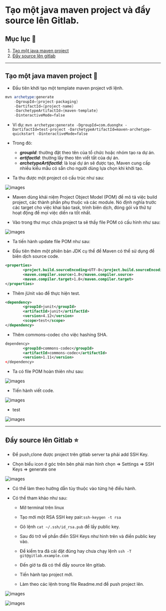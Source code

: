# Tạo một java maven project và đẩy source lên Gitlab.

## Mục lục :book:

1. [Tạo một java maven project](#create)
2. [Đẩy source lên gitlab](#push)

---

<a id="create"></a>

## Tạo một java maven project :wrench:

- Đầu tiên khởi tạo một template maven project với lệnh.

```s
mvn archetype:generate 
	-DgroupId={project-packaging}
	-DartifactId={project-name}
	-DarchetypeArtifactId={maven-template} 
	-DinteractiveMode=false
```

- Ví dụ: ```mvn archetype:generate -DgroupId=com.duonghx -DartifactId=test-project -DarchetypeArtifactId=maven-archetype-quickstart -DinteractiveMode=false```

- Trong đó:
  - ***groupId***: thường đặt theo tên của tổ chức hoặc nhóm tạo ra dự án.
  - ***artifactId***: thường lấy theo tên viết tắt của dự án.
  - ***archetypeArtifactId***: là loại dự án sẽ được tạo, Maven cung cấp nhiều kiểu mẫu có sẵn cho người dùng lựa chọn khi khởi tạo.

- Ta thu được một project có cấu trúc như sau:

![images](images/cau_truc.png)

- Maven dùng khái niệm Project Object Model (POM) để mô tả việc build project, các thành phần phụ thuộc và các module. Nó định nghĩa trước các target cho việc khai báo task, trình biên dịch, đóng gói và thứ tự hoạt động để mọi việc diến ra tốt nhất.

- Vào trong thư mục chứa project ta sẽ thấy file POM có cấu hình như sau:

![images](images/pom.png)

- Ta tiến hành update file POM như sau:

- Đầu tiên thêm một phiên bản JDK cụ thể  để Maven có thể sử dụng để biên dịch source code.

```xml
<properties>
        <project.build.sourceEncoding>UTF-8</project.build.sourceEncoding>	
        <maven.compiler.source>1.8</maven.compiler.source>
        <maven.compiler.target>1.8</maven.compiler.target>
</properties>
```

- Thêm jUnit vào để thực hiện test.

```xml
<dependency>
		<groupId>junit</groupId>
		<artifactId>junit</artifactId>
		<version>4.12</version>
		<scope>test</scope>
</dependency>
```

- Thêm commons-codec cho việc hashing SHA. 

```xml
dependency>
		<groupId>commons-codec</groupId>
		<artifactId>commons-codec</artifactId>
		<version>1.11</version>
</dependency>
```

- Ta có file POM hoàn thiên như sau:

![images](images/complete-pom.png)

- Tiến hành viết code.

![images](images/code.png)

- test

![images](images/test.png)

---

<a id="push"></a>

## Đẩy source lên Gitlab :star:

- Để push,clone được project trên gitlab server ta phải add SSH Key.

- Chọn biểu icon ở góc trên bên phải màn hình chọn => Settings => SSH 
Keys => generate one

![images](images/ssh.png) 

- Có thể làm theo hướng dẫn tùy thuộc vào từng hệ điều hành.

- Có thể tham khảo như sau:

  - Mở terminal trên linux

  - Tạo mới một RSA SSH key pair:```ssh-keygen -t rsa```

  - Gõ lệnh ```cat ~/.ssh/id_rsa.pub``` để lấy public key.
  
  - Sau đó trở về phần điền SSH Keys như hình trên và điền public key vào.
  
  - Để kiểm tra đã cài đặt đúng hay chưa chạy lệnh ```ssh -T git@gitlab.example.com```

  - Đến giờ ta đã có thể đẩy source lên gitlab.
  
  - Tiến hành tạo project mới.
  
  - Làm theo các lệnh trong file Readme.md để push project lên.

![images](images/git.png)

![images](images/gitlab.png)